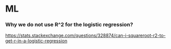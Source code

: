 # ML 

### Why we do not use R^2 for the logistic regression?
https://stats.stackexchange.com/questions/328874/can-i-squareroot-r2-to-get-r-in-a-logistic-regression
